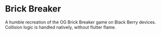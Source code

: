 # Brick Breaker

A humble recreation of the OG Brick Breaker game on Black Berry devices. Collision logic is handled natively, without flutter flame.


